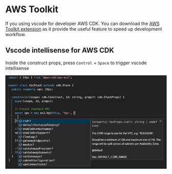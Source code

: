 # AWS Toolkit

If you using vscode for developer AWS CDK. You can download the [AWS Toolkit extension](https://aws.amazon.com/visualstudiocode/) as it provide the useful feature to speed up development workflow.

## Vscode intellisense for AWS CDK

Inside the construct props, press `Control` + `Space` to trigger vscode intellisense

![Vscode intellisense for AWS CDK](https://github.com/devopsrepohq/aws-toolkit/blob/master/_docs/vscode_intellisense.png?raw=true)